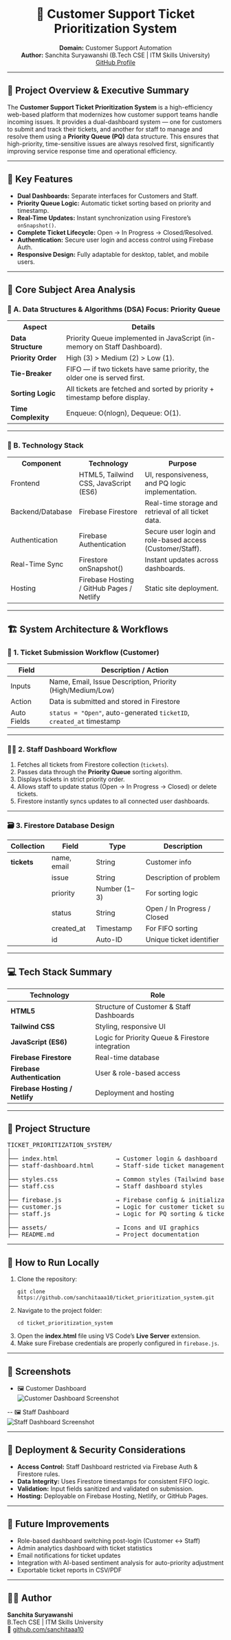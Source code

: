 <h1 align="center">🎫 Customer Support Ticket Prioritization System</h1>

<p align="center">
  <strong>Domain:</strong> Customer Support Automation <br>
  <strong>Author:</strong> Sanchita Suryawanshi (B.Tech CSE | ITM Skills University) <br>
  <a href="https://github.com/sanchitaaa10" target="_blank">GitHub Profile</a>
</p>

---

<h2>🧠 Project Overview & Executive Summary</h2>

<p>
The <strong>Customer Support Ticket Prioritization System</strong> is a high-efficiency web-based platform that modernizes how customer support teams handle incoming issues.  
It provides a dual-dashboard system — one for customers to submit and track their tickets, and another for staff to manage and resolve them using a <strong>Priority Queue (PQ)</strong> data structure.  
This ensures that high-priority, time-sensitive issues are always resolved first, significantly improving service response time and operational efficiency.
</p>

---

<h2>🎯 Key Features</h2>

<ul>
  <li><strong>Dual Dashboards:</strong> Separate interfaces for Customers and Staff.</li>
  <li><strong>Priority Queue Logic:</strong> Automatic ticket sorting based on priority and timestamp.</li>
  <li><strong>Real-Time Updates:</strong> Instant synchronization using Firestore’s <code>onSnapshot()</code>.</li>
  <li><strong>Complete Ticket Lifecycle:</strong> Open → In Progress → Closed/Resolved.</li>
  <li><strong>Authentication:</strong> Secure user login and access control using Firebase Auth.</li>
  <li><strong>Responsive Design:</strong> Fully adaptable for desktop, tablet, and mobile users.</li>
</ul>

---

<h2>🧩 Core Subject Area Analysis</h2>

<h3>🔹 A. Data Structures & Algorithms (DSA) Focus: Priority Queue</h3>

<table>
<tr><th>Aspect</th><th>Details</th></tr>
<tr><td><strong>Data Structure</strong></td><td>Priority Queue implemented in JavaScript (in-memory on Staff Dashboard).</td></tr>
<tr><td><strong>Priority Order</strong></td><td>High (3) > Medium (2) > Low (1).</td></tr>
<tr><td><strong>Tie-Breaker</strong></td><td>FIFO — if two tickets have same priority, the older one is served first.</td></tr>
<tr><td><strong>Sorting Logic</strong></td><td>All tickets are fetched and sorted by priority + timestamp before display.</td></tr>
<tr><td><strong>Time Complexity</strong></td><td>Enqueue: O(nlogn), Dequeue: O(1).</td></tr>
</table>

---

<h3>🔹 B. Technology Stack</h3>

<table>
<tr><th>Component</th><th>Technology</th><th>Purpose</th></tr>
<tr><td>Frontend</td><td>HTML5, Tailwind CSS, JavaScript (ES6)</td><td>UI, responsiveness, and PQ logic implementation.</td></tr>
<tr><td>Backend/Database</td><td>Firebase Firestore</td><td>Real-time storage and retrieval of all ticket data.</td></tr>
<tr><td>Authentication</td><td>Firebase Authentication</td><td>Secure user login and role-based access (Customer/Staff).</td></tr>
<tr><td>Real-Time Sync</td><td>Firestore onSnapshot()</td><td>Instant updates across dashboards.</td></tr>
<tr><td>Hosting</td><td>Firebase Hosting / GitHub Pages / Netlify</td><td>Static site deployment.</td></tr>
</table>

---

<h2>🏗️ System Architecture & Workflows</h2>

<h3>📨 1. Ticket Submission Workflow (Customer)</h3>

| Field | Description / Action |
|-------|----------------------|
| Inputs | Name, Email, Issue Description, Priority (High/Medium/Low) |
| Action | Data is submitted and stored in Firestore |
| Auto Fields | `status = "Open"`, auto-generated `ticketID`, `created_at` timestamp |

---

<h3>🧑‍💼 2. Staff Dashboard Workflow</h3>

1. Fetches all tickets from Firestore collection (`tickets`).  
2. Passes data through the **Priority Queue** sorting algorithm.  
3. Displays tickets in strict priority order.  
4. Allows staff to update status (Open → In Progress → Closed) or delete tickets.  
5. Firestore instantly syncs updates to all connected user dashboards.

---

<h3>🗃️ 3. Firestore Database Design</h3>

| Collection | Field | Type | Description |
|-------------|--------|------|-------------|
| **tickets** | name, email | String | Customer info |
|  | issue | String | Description of problem |
|  | priority | Number (1–3) | For sorting logic |
|  | status | String | Open / In Progress / Closed |
|  | created_at | Timestamp | For FIFO sorting |
|  | id | Auto-ID | Unique ticket identifier |

---

<h2>💻 Tech Stack Summary</h2>

| Technology | Role |
|-------------|------|
| **HTML5** | Structure of Customer & Staff Dashboards |
| **Tailwind CSS** | Styling, responsive UI |
| **JavaScript (ES6)** | Logic for Priority Queue & Firestore integration |
| **Firebase Firestore** | Real-time database |
| **Firebase Authentication** | User & role-based access |
| **Firebase Hosting / Netlify** | Deployment and hosting |

---

<h2>📁 Project Structure</h2>

<pre>
TICKET_PRIORITIZATION_SYSTEM/
│
├── index.html                → Customer login & dashboard  
├── staff-dashboard.html      → Staff-side ticket management  
│
├── styles.css                → Common styles (Tailwind base)  
├── staff.css                 → Staff dashboard styles  
│
├── firebase.js               → Firebase config & initialization  
├── customer.js               → Logic for customer ticket submission  
├── staff.js                  → Logic for PQ sorting & ticket updates  
│
├── assets/                   → Icons and UI graphics  
├── README.md                 → Project documentation  
</pre>

---

<h2>🚀 How to Run Locally</h2>

<ol>
  <li>Clone the repository:</li>
  <pre><code>git clone https://github.com/sanchitaaa10/ticket_prioritization_system.git</code></pre>

  <li>Navigate to the project folder:</li>
  <pre><code>cd ticket_prioritization_system</code></pre>

  <li>Open the <strong>index.html</strong> file using VS Code’s <strong>Live Server</strong> extension.</li>

  <li>Make sure Firebase credentials are properly configured in <code>firebase.js</code>.</li>
</ol>

---

<h2>📸 Screenshots</h2>

- 🖼️ Customer Dashboard  
  ![Customer Dashboard Screenshot](https://github.com/user-attachments/assets/feefeed9-fba8-402c-8d36-455f51524938)


-- 🖼️ Staff Dashboard  
  ![Staff Dashboard Screenshot](https://github.com/user-attachments/assets/621aed26-f0d4-47cf-a848-5bbee1f1a8ca)


---

<h2>🔐 Deployment & Security Considerations</h2>

<ul>
  <li><strong>Access Control:</strong> Staff Dashboard restricted via Firebase Auth & Firestore rules.</li>
  <li><strong>Data Integrity:</strong> Uses Firestore timestamps for consistent FIFO logic.</li>
  <li><strong>Validation:</strong> Input fields sanitized and validated on submission.</li>
  <li><strong>Hosting:</strong> Deployable on Firebase Hosting, Netlify, or GitHub Pages.</li>
</ul>

---

<h2>🔮 Future Improvements</h2>

<ul>
  <li>Role-based dashboard switching post-login (Customer ↔ Staff)</li>
  <li>Admin analytics dashboard with ticket statistics</li>
  <li>Email notifications for ticket updates</li>
  <li>Integration with AI-based sentiment analysis for auto-priority adjustment</li>
  <li>Exportable ticket reports in CSV/PDF</li>
</ul>

---

<h2>👩‍💻 Author</h2>

<p>
  <strong>Sanchita Suryawanshi</strong><br>
  B.Tech CSE | ITM Skills University <br>
  🔗 <a href="https://github.com/sanchitaaa10" target="_blank">github.com/sanchitaaa10</a>
</p>

